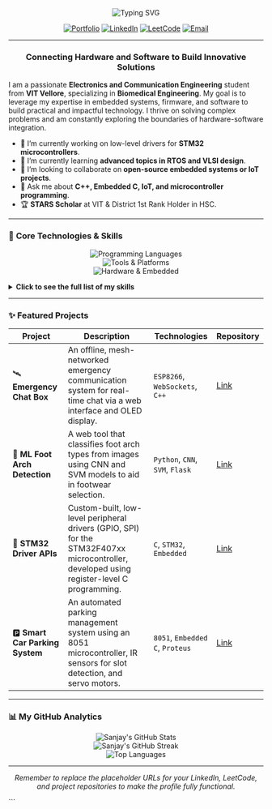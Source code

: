 <div align="center">

<img src="https://readme-typing-svg.herokuapp.com?font=JetBrains+Mono&size=30&color=00BFFF&center=true&vCenter=true&width=600&lines=Hi, I'm Sanjay M.S.;An+Electronics+%26+Communication+Engineer;A+Biomedical+Engineering+Specialist;An+Embedded+Systems+Developer;A+Lifelong+Learner" alt="Typing SVG" />

</div>

<p align="center">
  <a href="https://ms-sanjay.github.io/Portfolio/" target="_blank"><img src="https://img.shields.io/badge/Portfolio-000000?style=for-the-badge&logo=google-chrome&logoColor=white" alt="Portfolio"/></a>
  <a href="https://www.linkedin.com/in/your-linkedin-profile" target="_blank"><img src="https://img.shields.io/badge/LinkedIn-0077B5?style=for-the-badge&logo=linkedin&logoColor=white" alt="LinkedIn"/></a>
  <a href="https://leetcode.com/your-leetcode-profile/" target="_blank"><img src="https://img.shields.io/badge/LeetCode-FFA116?style=for-the-badge&logo=leetcode&logoColor=black" alt="LeetCode"/></a>
  <a href="mailto:mssanjay180@gmail.com"><img src="https://img.shields.io/badge/Email-D14836?style=for-the-badge&logo=gmail&logoColor=white" alt="Email"/></a>
</p>

---

<div align="center">

### **Connecting Hardware and Software to Build Innovative Solutions**

</div>

I am a passionate **Electronics and Communication Engineering** student from **VIT Vellore**, specializing in **Biomedical Engineering**. My goal is to leverage my expertise in embedded systems, firmware, and software to build practical and impactful technology. I thrive on solving complex problems and am constantly exploring the boundaries of hardware-software integration.

- 🔭 I’m currently working on low-level drivers for **STM32 microcontrollers**.
- 🌱 I’m currently learning **advanced topics in RTOS and VLSI design**.
- 👯 I’m looking to collaborate on **open-source embedded systems or IoT projects**.
- 💬 Ask me about **C++, Embedded C, IoT, and microcontroller programming**.
- 🏆 **STARS Scholar** at VIT & District 1st Rank Holder in HSC.

---

### 🚀 **Core Technologies & Skills**

<p align="center">
  <img src="https://skillicons.dev/icons?i=c,cpp,java,embeddedc,html,css,js,mysql" alt="Programming Languages" />
  <br>
  <img src="https://skillicons.dev/icons?i=git,github,vscode,linux,aws,figma,postman" alt="Tools & Platforms" />
  <br>
  <img src="https://skillicons.dev/icons?i=arduino,raspberrypi,espressif" alt="Hardware & Embedded" />
</p>

<details>
<summary><b>Click to see the full list of my skills</b></summary>
<br>

| Category | Skills |
|---|---|
| **Languages** | C, C++, Embedded C, Java, Verilog, ALP, MySQL, HTML, CSS, JavaScript |
| **Domains** | Embedded Systems, Digital Electronics, Computer Networks, VLSI, IoT |
| **Tools** | Keil, Proteus, Cisco Packet Tracer, ModelSim, Cadence Virtuoso, Git |
| **Platforms** | AWS (Cloud Practitioner), STM32, ESP32/8266, 8051 |

</details>

---

### ✨ **Featured Projects**

<div align="center">

| Project | Description | Technologies | Repository |
|---|---|---|---|
| 🛰️ **Emergency Chat Box** | An offline, mesh-networked emergency communication system for real-time chat via a web interface and OLED display. | `ESP8266`, `WebSockets`, `C++` | [Link](https://github.com/ms-sanjay/EmergencyChatBox) |
| 👣 **ML Foot Arch Detection** | A web tool that classifies foot arch types from images using CNN and SVM models to aid in footwear selection. | `Python`, `CNN`, `SVM`, `Flask` | [Link](https://github.com/ms-sanjay/your-repo-name) |
| 🔩 **STM32 Driver APIs** | Custom-built, low-level peripheral drivers (GPIO, SPI) for the STM32F407xx microcontroller, developed using register-level C programming. | `C`, `STM32`, `Embedded` | [Link](https://github.com/ms-sanjay/STM32_Driver_APIs) |
| 🅿️ **Smart Car Parking System** | An automated parking management system using an 8051 microcontroller, IR sensors for slot detection, and servo motors. | `8051`, `Embedded C`, `Proteus`| [Link](https://github.com/ms-sanjay/CarParkingSystem) |

</div>

---

### 📊 **My GitHub Analytics**

<div align="center">

<img src="https://github-readme-stats.vercel.app/api?username=ms-sanjay&show_icons=true&theme=tokyonight&rank_icon=github" alt="Sanjay's GitHub Stats" />
<br>
<img src="https://github-readme-streak-stats.herokuapp.com?user=ms-sanjay&theme=tokyonight" alt="Sanjay's GitHub Streak" />
<br>
<img src="https://github-readme-stats.vercel.app/api/top-langs/?username=ms-sanjay&layout=compact&theme=tokyonight" alt="Top Languages" />

</div>

---

<div align="center">

_Remember to replace the placeholder URLs for your LinkedIn, LeetCode, and project repositories to make the profile fully functional._

</div>
```
